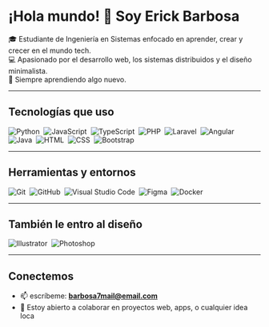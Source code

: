 # ¡Hola mundo! 👋 Soy Erick Barbosa

🎓 Estudiante de Ingeniería en Sistemas enfocado en aprender, crear y crecer en el mundo tech.  
💻 Apasionado por el desarrollo web, los sistemas distribuidos y el diseño minimalista.  
🚀 Siempre aprendiendo algo nuevo.

---

## Tecnologías que uso

![Python](https://img.shields.io/badge/-Python-05122A?style=flat&logo=python)&nbsp;
![JavaScript](https://img.shields.io/badge/-JavaScript-05122A?style=flat&logo=javascript)&nbsp;
![TypeScript](https://img.shields.io/badge/-TypeScript-05122A?style=flat&logo=typescript&logoColor=3178C6)&nbsp;
![PHP](https://img.shields.io/badge/-PHP-05122A?style=flat&logo=php&logoColor=777BB4)&nbsp;
![Laravel](https://img.shields.io/badge/-Laravel-05122A?style=flat&logo=laravel&logoColor=FF2D20)&nbsp;
![Angular](https://img.shields.io/badge/-Angular-05122A?style=flat&logo=angular&logoColor=DD0031)&nbsp;
![Java](https://img.shields.io/badge/-Java-05122A?style=flat&logo=Java&logoColor=FFA518)&nbsp;
![HTML](https://img.shields.io/badge/-HTML-05122A?style=flat&logo=HTML5)&nbsp;
![CSS](https://img.shields.io/badge/-CSS-05122A?style=flat&logo=CSS3&logoColor=1572B6)&nbsp;
![Bootstrap](https://img.shields.io/badge/-Bootstrap-05122A?style=flat&logo=bootstrap&logoColor=563D7C)

---

##  Herramientas y entornos

![Git](https://img.shields.io/badge/-Git-05122A?style=flat&logo=git)&nbsp;
![GitHub](https://img.shields.io/badge/-GitHub-05122A?style=flat&logo=github)&nbsp;
![Visual Studio Code](https://img.shields.io/badge/-Visual%20Studio%20Code-05122A?style=flat&logo=visual-studio-code&logoColor=007ACC)&nbsp;
![Figma](https://img.shields.io/badge/-Figma-05122A?style=flat&logo=figma)&nbsp;
![Docker](https://img.shields.io/badge/-Docker-05122A?style=flat&logo=docker)&nbsp;

---

## También le entro al diseño

![Illustrator](https://img.shields.io/badge/-Illustrator-05122A?style=flat&logo=adobe-illustrator)&nbsp;
![Photoshop](https://img.shields.io/badge/-Photoshop-05122A?style=flat&logo=adobe-photoshop)&nbsp;

---

## Conectemos
  
- 📫 escríbeme: **barbosa7mail@email.com**  
- 💬 Estoy abierto a colaborar en proyectos web, apps, o cualquier idea loca 

<!--
**ErickBarbosa7/ErickBarbosa7** is a ✨ _special_ ✨ repository because its `README.md` (this file) appears on your GitHub profile.
-->

